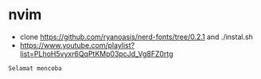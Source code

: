 # nvim
* clone https://github.com/ryanoasis/nerd-fonts/tree/0.2.1 and ./instal.sh
* https://www.youtube.com/playlist?list=PLhoH5vyxr6QqPtKMp03pcJd_Vg8FZ0rtg
```
Selamat mencoba
```
